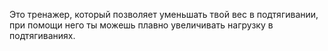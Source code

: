 Это тренажер, который позволяет уменьшать твой вес в подтягивании, при помощи него ты можешь плавно увеличивать нагрузку в подтягиваниях. 